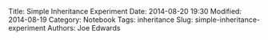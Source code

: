 Title: Simple Inheritance Experiment
Date: 2014-08-20 19:30
Modified: 2014-08-19 
Category: Notebook
Tags: inheritance
Slug: simple-inheritance-experiment
Authors: Joe Edwards